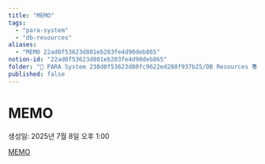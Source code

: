 ```yaml
---
title: "MEMO"
tags:
  - "para-system"
  - "db-resources"
aliases:
  - "MEMO 22ad0f53623d801eb203fe4d90deb865"
notion-id: "22ad0f53623d801eb203fe4d90deb865"
folder: "🚀 PARA System 230d0f53623d80fc9622ed288f937b25/DB Resources 📚 230d0f53623d81c88513e5dd43d84c47"
published: false
---
```


# MEMO

생성일: 2025년 7월 8일 오후 1:00

[MEMO](MEMO/MEMO.csv)
